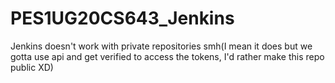 # PES1UG20CS643_Jenkins
Jenkins doesn't work with private repositories smh(I mean it does but we gotta use api and get verified to access the tokens, I'd rather make this repo public XD)
